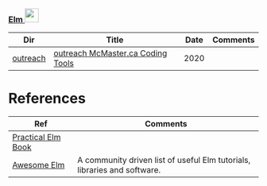 ### [Elm <img src="../images/elm-logo.png" width=28px height=28px><img>](../.languages/E.Elm)


|          Dir                                      | Title                                                                  | Date | Comments                    |
|---------------------------------------------------|------------------------------------------------------------------------|------|-----------------------------|
| [outreach](outreach)                              | [outreach McMaster.ca Coding Tools](http://outreach.mcmaster.ca/#coding-tools)       | 2020 |                             |



# References

| Ref                           | Comments |
|-------------------------------|----------|
| [Practical Elm Book](https://korban.net/elm/book/)  |                      |
| [Awesome Elm](https://github.com/sporto/awesome-elm)| A community driven list of useful Elm tutorials, libraries and software. |

